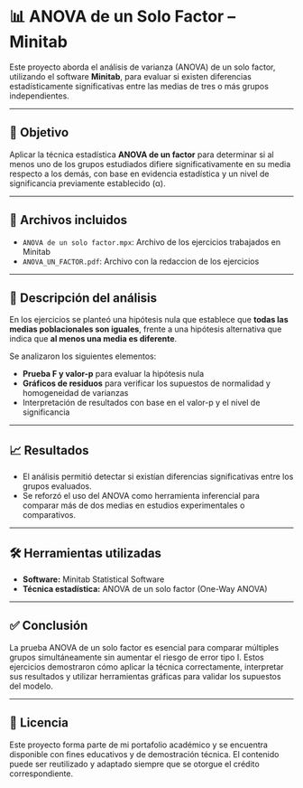 # 📊 ANOVA de un Solo Factor – Minitab

Este proyecto aborda el análisis de varianza (ANOVA) de un solo factor, utilizando el software **Minitab**, para evaluar si existen diferencias estadísticamente significativas entre las medias de tres o más grupos independientes.

---

## 🎯 Objetivo

Aplicar la técnica estadística **ANOVA de un factor** para determinar si al menos uno de los grupos estudiados difiere significativamente en su media respecto a los demás, con base en evidencia estadística y un nivel de significancia previamente establecido (α).

---

## 📄 Archivos incluidos

- `ANOVA de un solo factor.mpx`: Archivo de los ejercicios trabajados en Minitab
- `ANOVA_UN_FACTOR.pdf`: Archivo con la redaccion de los ejercicios 

---

## 🧪 Descripción del análisis

En los ejercicios se planteó una hipótesis nula que establece que **todas las medias poblacionales son iguales**, frente a una hipótesis alternativa que indica que **al menos una media es diferente**.

Se analizaron los siguientes elementos:

- **Prueba F y valor-p** para evaluar la hipótesis nula
- **Gráficos de residuos** para verificar los supuestos de normalidad y homogeneidad de varianzas
- Interpretación de resultados con base en el valor-p y el nivel de significancia

---

## 📈 Resultados

- El análisis permitió detectar si existían diferencias significativas entre los grupos evaluados.
- Se reforzó el uso del ANOVA como herramienta inferencial para comparar más de dos medias en estudios experimentales o comparativos.

---

## 🛠️ Herramientas utilizadas

- **Software:** Minitab Statistical Software  
- **Técnica estadística:** ANOVA de un solo factor (One-Way ANOVA)  

---

## ✅ Conclusión

La prueba ANOVA de un solo factor es esencial para comparar múltiples grupos simultáneamente sin aumentar el riesgo de error tipo I. 
Estos ejercicios demostraron cómo aplicar la técnica correctamente, interpretar sus resultados y utilizar herramientas gráficas para validar los supuestos del modelo.

---



## 📄 Licencia

Este proyecto forma parte de mi portafolio académico y se encuentra disponible con fines educativos y de demostración técnica. El contenido puede ser reutilizado y adaptado siempre que se otorgue el crédito correspondiente.

